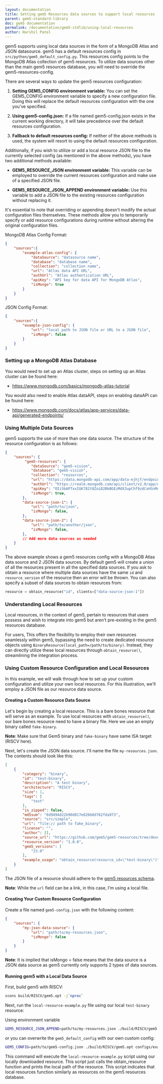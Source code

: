 ```yaml
---
layout: documentation
title: Setting gem5 Resources data sources to support local resources
parent: gem5-standard-library
doc: gem5 documentation
permalink: /documentation/gem5-stdlib/using-local-resources
author: Harshil Patel
---
```


gem5 supports using local data sources in the form of a MongoDB Atlas and JSON datasource. gem5 has a default resources config in `src/python/gem5_default_config.py`. This resources config points to the MongoDB Atlas collection of gem5 resources. To utilize data sources other than the main gem5 resources database, you will need to override the gem5-resources-config.

There are several ways to update the gem5 resources configuration:

1. **Setting GEM5_CONFIG environment variable:** You can set the GEM5_CONFIG environment variable to specify a new configuration file. Doing this will replace the default resources configuration with the one you've specified.

2. **Using gem5-config.json:** If a file named gem5-config.json exists in the current working directory, it will take precedence over the default resources configuration.

3. **Fallback to default resources config:** If neither of the above methods is used, the system will resort to using the default resources configuration.

Additionally, if you wish to utilize or add a local resource JSON file to the currently selected config (as mentioned in the above methods), you have two additional methods available:

- **GEM5_RESOURCE_JSON environment variable:** This variable can be employed to override the current resources configuration and make use of a specified JSON file.

- **GEM5_RESOURCE_JSON_APPEND environment variable:** Use this variable to add a JSON file to the existing resources configuration without replacing it.

It's essential to note that overriding or appending doesn't modify the actual configuration files themselves. These methods allow you to temporarily specify or add resource configurations during runtime without altering the original configuration files.


MongoDB Atlas Config Format:

```json
{
    "sources":{
        "example-atlas-config": {
            "dataSource": "datasource name",
            "database": "database name",
            "collection": "collection name",
            "url": "Atlas data API URL",
            "authUrl": "Atlas authentication URL",
            "apiKey": "API key for data API for MongoDB Atlas",
            "isMongo": true
        }
    }
}
```

JSON Config Format:

```json
{
    "sources":{
        "example-json-config": {
            "url": "local path to JSON file or URL to a JSON file",
            "isMongo": false
        }
    }
}
```
### Setting up a MongoDB Atlas Database

You would need to set up an Atlas cluster, steps on setting up an Atlas cluster can be found here:
- https://www.mongodb.com/basics/mongodb-atlas-tutorial

You would also need to enable Atlas dataAPI, steps on enabling dataAPI can be found here:
- https://www.mongodb.com/docs/atlas/app-services/data-api/generated-endpoints/

### Using Multiple Data Sources

gem5 supports the use of more than one data source. The structure of the resource configuration is as follows:

```json
{
    "sources": {
         "gem5-resources": {
            "dataSource": "gem5-vision",
            "database": "gem5-vision",
            "collection": "resources",
            "url": "https://data.mongodb-api.com/app/data-ejhjf/endpoint/data/v1",
            "authUrl": "https://realm.mongodb.com/api/client/v2.0/app/data-ejhjf/auth/providers/api-key/login",
            "apiKey": "OIi5bAP7xxIGK782t8ZoiD2BkBGEzMdX3upChf9zdCxHSnMoiTnjI22Yw5kOSgy9",
            "isMongo": true,
        },
        "data-source-json-1": {
            "url": "path/to/json",
            "isMongo": false,
        },
        "data-source-json-2": {
            "url": "path/to/another/json",
            "isMongo": false,
        },
        // Add more data sources as needed
    }
}
```

The above example shows a gem5 resources config with a MongoDB Atlas data source and 2 JSON data sources. By default gem5 will create a union of all the resources present in all the specified data sources. If you ask to obtain a resource where multiple data sources have the same `id` and `resource_version` of the resource then an error will be thrown. You can also specify a subset of data sources to obtain resources from:

```python
resource = obtain_resource("id", clients=["data-source-json-1"])
```

### Understanding Local Resources

Local resources, in the context of gem5, pertain to resources that users possess and wish to integrate into gem5 but aren't pre-existing in the gem5 resources database.

For users, This offers the flexibility to employ their own resources seamlessly within gem5, bypassing the need to create dedicated resource objects using `BinaryResource(local_path=/path/to/binary)`. Instead, they can directly utilize these local resources through `obtain_resource()`, streamlining the integration process.

### Using Custom Resource Configuration and Local Resources

In this example, we will walk through how to set up your custom configuration and utilize your own local resources. For this illustration, we'll employ a JSON file as our resource data source.

#### Creating a Custom Resource Data Source

Let's begin by creating a local resource. This is a bare bones resource that will serve as an example. To use local resources with `obtain_resource()`, our bare bones resource need to have a binary file. Here we use an empty binary called `fake-binary`. 

**Note**: Make sure that Gem5 binary and `fake-binary` have same ISA target (RISCV here).

Next, let's create the JSON data source. I'll name the file `my-resources.json`. The contents should look like this:

```json
[
    {
        "category": "binary",
        "id": "test-binary",
        "description": "A test binary",
        "architecture": "RISCV",
        "size": 1,
        "tags": [
            "test"
        ],
        "is_zipped": false,
        "md5sum": "6d9494d22b90d817e826b0d762fda973",
        "source": "src/simple",
        "url": "file:// path to fake_binary",
        "license": "",
        "author": [],
        "source_url": "https://github.com/gem5/gem5-resources/tree/develop/src/simple",
        "resource_version": "1.0.0",
        "gem5_versions": [
            "23.0"
        ],
        "example_usage": "obtain_resource(resource_id=\"test-binary\")"
    }
]
```

The JSON file of a resource should adhere to the [gem5 resources schema](https://resources.gem5.org/gem5-resources-schema.json).

**Note**: While the `url` field can be a link, in this case, I'm using a local file.

#### Creating Your Custom Resource Configuration

Create a file named `gem5-config.json` with the following content:

```json
{
    "sources": {
        "my-json-data-source": {
            "url": "path/to/my-resources.json",
            "isMongo": false
        }
    }
}
```
**Note**: It is implied that isMongo = false means that the data source is a JSON data source as gem5 currently only supports 2 types of data sources.

#### Running gem5 with a Local Data Source

First, build gem5 with RISCV:

```bash
scons build/RISCV/gem5.opt -j`nproc`
```

Next, run the `local-resource-example.py` file using our local `test-binary` resource:

Using environment variable
```bash
GEM5_RESOURCE_JSON_APPEND=path/to/my-resources.json ./build/RISCV/gem5.opt configs/example/gem5_library/local-resource-example.py --resource test-binary
```
or you can overwrite the `gem5_default_config` with our own custom config:

```bash
GEM5_CONFIG=path/to/gem5-config.json ./build/RISCV/gem5.opt configs/example/gem5_library/local-resource-example.py --resource test-binary
```
This command will execute the `local-resource-example.py` script using our locally downloaded resource. This script just calls the obtain_resource function and prints the local path of the resource. This script indicates that local resources function similarly as resources on the gem5 resources database.
